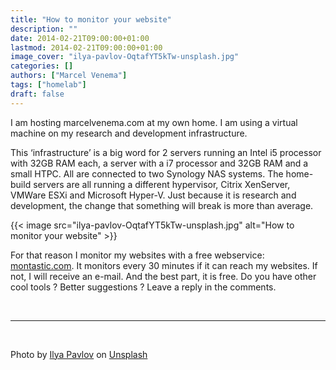 ```yaml
---
title: "How to monitor your website"
description: ""
date: 2014-02-21T09:00:00+01:00
lastmod: 2014-02-21T09:00:00+01:00
image_cover: "ilya-pavlov-OqtafYT5kTw-unsplash.jpg"
categories: []
authors: ["Marcel Venema"] 
tags: ["homelab"]
draft: false
---
```


I am hosting marcelvenema.com at my own home. I am using a virtual machine on my research and development infrastructure. 

This ‘infrastructure’ is a big word for 2 servers running an Intel i5 processor with 32GB RAM each, a server with a i7 processor and 32GB RAM and a small HTPC. All are connected to two Synology NAS systems. The home-build servers are all running a different hypervisor, Citrix XenServer, VMWare ESXi and Microsoft Hyper-V. Just because it is research and development, the change that something will break is more than average.

<!--more-->

{{< image src="ilya-pavlov-OqtafYT5kTw-unsplash.jpg" alt="How to monitor your website" >}}


For that reason I monitor my websites with a free webservice: [montastic.com](https://montastic.com/). It monitors every 30 minutes if it can reach my websites. If not, I will receive an e-mail. And the best part, it is free. Do you have other cool tools ? Better suggestions ? Leave a reply in the comments.
  
&nbsp;  

---
&nbsp;

 Photo by <a href="https://unsplash.com/@ilyapavlov?utm_content=creditCopyText&utm_medium=referral&utm_source=unsplash">Ilya Pavlov</a> on <a href="https://unsplash.com/photos/monitor-showing-java-programming-OqtafYT5kTw?utm_content=creditCopyText&utm_medium=referral&utm_source=unsplash">Unsplash</a>

&nbsp;  
